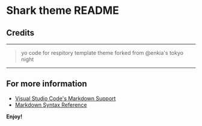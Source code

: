 # Shark theme README

## Credits
---
>yo code for respitory template
>theme forked from @enkia's tokyo night
---

## For more information

* [Visual Studio Code's Markdown Support](http://code.visualstudio.com/docs/languages/markdown)
* [Markdown Syntax Reference](https://help.github.com/articles/markdown-basics/)

**Enjoy!**
